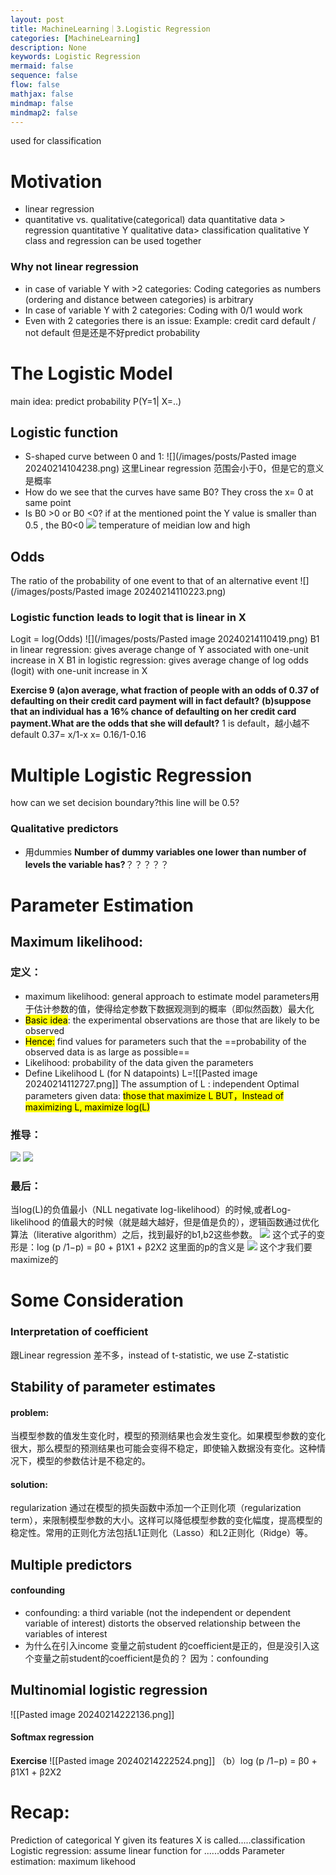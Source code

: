 ```yaml
---
layout: post
title: MachineLearning｜3.Logistic Regression
categories: [MachineLearning]
description: None
keywords: Logistic Regression
mermaid: false
sequence: false
flow: false
mathjax: false
mindmap: false
mindmap2: false
---
```

used for classification
# Motivation
- linear regression
- quantitative vs. qualitative(categorical) data
    quantitative data > regression quantitative Y
    qualitative data> classification qualitative Y
    class and regression can be used together
### Why not linear regression
- in case of variable Y with >2 categories:
    Coding categories as numbers (ordering and distance between categories) is arbitrary
- In case of variable Y with 2 categories:
    Coding with 0/1 would work
- Even with 2 categories there is an issue:
     Example: credit card default  / not default
     但是还是不好predict probability
# The Logistic Model
main idea: predict probability
P(Y=1| X=..)
## Logistic function
- S-shaped curve between 0 and 1:
![](/images/posts/Pasted image 20240214104238.png)
    这里Linear regression 范围会小于0，但是它的意义是概率
- How do we see that the curves have same B0?
    They cross the x= 0 at same point
- Is B0 >0 or B0 <0?
    if at the mentioned point the Y value is smaller than 0.5 , the B0<0
![](/images/posts/f241f122c9709f63d673fddf84a0a00.png)
temperature of meidian low and high
## Odds
The ratio of the probability of one event to that of an alternative event
![](/images/posts/Pasted image 20240214110223.png)
### Logistic function leads to logit that is linear in X
Logit = log(Odds)
![](/images/posts/Pasted image 20240214110419.png)
B1 in linear regression: gives average change of Y associated with one-unit increase in X
B1 in logistic regression: gives average change of log odds (logit) with one-unit increase in X

**Exercise 9 (a)on average, what fraction of people with an odds of 0.37 of defaulting on their credit card payment will in fact default?**
**(b)suppose that an individual has a 16% chance of defaulting on her credit card payment.What are the odds that she will default?**
1 is default，越小越不default
0.37= x/1-x
x= 0.16/1-0.16
# Multiple Logistic Regression
how can we set decision boundary?this line will be 0.5?
### Qualitative predictors
- 用dummies
**Number of dummy variables one lower than number of levels the variable has?**？？？？？
# Parameter Estimation
## Maximum likelihood: 
### 定义：
- maximum likelihood: general approach to estimate model parameters用于估计参数的值，使得给定参数下数据观测到的概率（即似然函数）最大化
- <mark class="hltr-red">Basic idea</mark>: the experimental observations are those that are likely to be observed
- <mark class="hltr-red">Hence:</mark> find values for parameters such that the ==probability of the observed data is as large as possible==
- Likelihood: probability of the data given the parameters
- Define Likelihood L (for N datapoints)
    L=![[Pasted image 20240214112727.png]]
     The assumption of L :  independent
    Optimal parameters given data: <mark class="hltr-red">those that maximize L BUT，Instead of maximizing L, maximize log(L)</mark>
### 推导：
![](/images/posts/6cb44ed757822986510c4239449ace9.jpg)
![](/images/posts/a69234fd8b167baaac1b123bc0a1c36.png)
### 最后：
当log(L)的负值最小（NLL negativate log-likelihood）的时候,或者Log-likelihood 的值最大的时候（就是越大越好，但是值是负的），逻辑函数通过优化算法（literative algorithm）之后，找到最好的b1,b2这些参数。
![](/images/posts/d25fb115cb39703eb74b105ddf8aba3.png)
这个式子的变形是：log (p  /1−p) = β0 + β1X1 + β2X2
这里面的p的含义是
![](/images/posts/87a6c2e2b78cf77b056ec1038046b55.png)
这个才我们要maximize的
# Some Consideration
### Interpretation of coefficient
跟Linear regression 差不多，instead of t-statistic, we use Z-statistic
## Stability of parameter estimates
#### problem:
当模型参数的值发生变化时，模型的预测结果也会发生变化。如果模型参数的变化很大，那么模型的预测结果也可能会变得不稳定，即使输入数据没有变化。这种情况下，模型的参数估计是不稳定的。
#### solution: 
regularization 通过在模型的损失函数中添加一个正则化项（regularization term），来限制模型参数的大小。这样可以降低模型参数的变化幅度，提高模型的稳定性。常用的正则化方法包括L1正则化（Lasso）和L2正则化（Ridge）等。
## Multiple predictors 
#### confounding
- confounding: a third variable (not the independent or dependent variable of interest) distorts the observed relationship between the variables of interest
- 为什么在引入income 变量之前student 的coefficient是正的，但是没引入这个变量之前student的coefficient是负的？
     因为：confounding
## Multinomial logistic regression
![[Pasted image 20240214222136.png]]
#### Softmax regression
**Exercise**
![[Pasted image 20240214222524.png]]
（b）log (p  /1−p) = β0 + β1X1 + β2X2
# Recap: 
Prediction of categorical Y given its features X is called.....classification
Logistic regression: assume linear function for ......odds
Parameter estimation: maximum likehood
